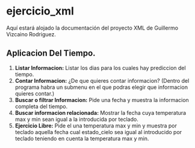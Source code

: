 # ejercicio_xml
Aquí estará alojado la documentación del proyecto XML de Guillermo Vizcaino Rodriguez.


## Aplicacion Del Tiempo.

1. **Listar Informacion:** Listar los dias para los cuales hay prediccion del tiempo.
2. **Contar Informacion:** ¿De que quieres contar informacion? (Dentro del programa habra un submenu en el que podras elegir que informacion quieres contar.)
3. **Buscar o filtrar Informacion:** Pide una fecha y muestra la informacion completa del tiempo.
4. **Buscar informacion relacionada:** Mostrar la fecha cuya temperatura max y min sean igual a la introducida por teclado.
5. **Ejercicio Libre:** Pide el una temperatura max y min y muestra por teclado aquella fecha cual estado_cielo sea igual al introducido por teclado teniendo en cuenta la temperatura max y min.
